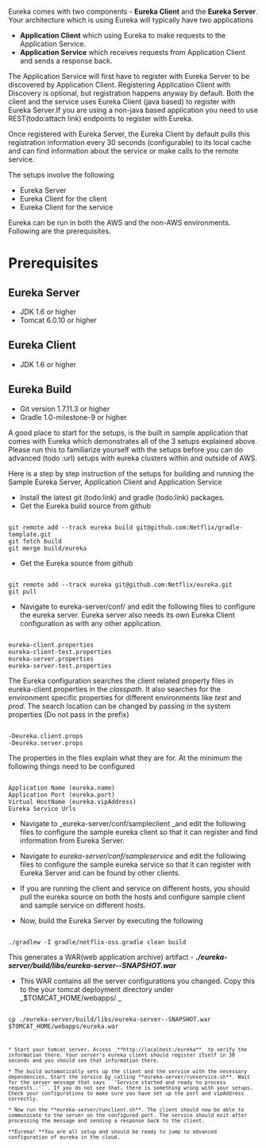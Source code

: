 Eureka comes with two components - **Eureka Client** and the **Eureka Server**. Your architecture which is using Eureka will typically have two applications

* **Application Client** which using Eureka to make requests to the Application Service.
* **Application Service** which receives requests from Application Client and sends a response back.

The Application Service will first have to register with Eureka Server to be discovered by Application Client. Registering Application Client with Discovery is optional, but registration happens anyway by default. Both the client and the service uses Eureka Client (java based) to register with Eureka Server.If you are using a non-java based application you need to use REST(todo:attach link) endpoints to register with Eureka.

Once registered with Eureka Server, the Eureka Client by default pulls this registration information every 30 seconds (configurable) to its local cache and can find information about the service or make calls to the remote service.

The setups involve the following

* Eureka Server
* Eureka Client for the client
* Eureka Client for the service

Eureka can be run in both the AWS and the non-AWS environments. Following are the prerequisites.

# Prerequisites

## Eureka Server

* JDK 1.6 or higher 
* Tomcat 6.0.10 or higher

## Eureka Client

* JDK 1.6 or higher

## Eureka Build

* Git version 1.7.11.3 or higher
* Gradle 1.0-milestone-9 or higher

A good place to start for the setups, is the built in sample application that comes with Eureka which demonstrates all of the 3 setups explained above. Please run this to familiarize yourself with the setups before you can do advanced (todo :url) setups with eureka clusters within and outside of AWS.

Here is a step by step instruction of the setups for building and running the Sample Eureka Server, Application Client and Application Service

* Install the latest git (todo:link) and gradle (todo:link) packages.
* Get the Eureka build source from github

<pre><code> 
git remote add --track eureka build git@github.com:Netflix/gradle-template.git  
git fetch build  
git merge build/eureka
</pre></code>

*  Get the Eureka source from github
<pre><code> 
git remote add --track eureka git@github.com:Netflix/eureka.git
git pull
</pre></code> 

* Navigate to eureka-server/conf/ and edit the following files to configure the eureka server. Eureka server also needs its own Eureka Client configuration as with any other application.
<pre><code> 
eureka-client.properties
eureka-client-test.properties
eureka-server.properties 
eureka-server-test.properties
</pre></code> 
  
  The Eureka configuration searches the client related property files in eureka-client.properties in the _classpath_. It also searches for the environment specific properties for different environments like _test_ and _prod_. The search location can be changed by passing in the system properties (Do not pass in the prefix)
<pre><code> 
-Deureka.client.props
-Deureka.server.props
</pre></code> 

The properties in the files explain what they are for. At the minimum the following things need to be configured
<pre><code> 
Application Name (eureka.name)
Application Port (eureka.port)
Virtual HostName (eureka.vipAddress)
Eureka Service Urls
</pre></code> 

* Navigate to _eureka-server/conf/sampleclient _and edit the following files to configure the sample eureka client so that it can register and find information from Eureka Server.
     
* Navigate to _eureka-server/conf/sampleservice_ and edit the following files to configure the sample eureka service so that it can register with Eureka Server and can be found by other clients.
    
* If you are running the client and service on different hosts, you should pull the eureka source on both the hosts and configure sample client and sample service on different hosts.

* Now, build the Eureka Server by executing the following

<pre><code> 
./gradlew -I gradle/netflix-oss.gradle clean build
</pre></code> 

This generates a WAR(web application archive) artifact - _**./eureka-server/build/libs/eureka-server-<version>-SNAPSHOT.war**_

* This WAR contains all the server configurations you changed. Copy this to the your tomcat deployment directory under _$TOMCAT_HOME/webapps/ _

<pre><code>
cp ./eureka-server/build/libs/eureka-server-<version>-SNAPSHOT.war $TOMCAT_HOME/webapps/eureka.war
<pre><code> 

* Start your tomcat server. Access _**http://localhost:<port>/eureka**_ to verify the information there. Your server's eureka client should register itself in 30 seconds and you should see that information there.

* The build automatically sets up the client and the service with the necessary dependencies. Start the service by calling **eureka-server/runservice.sh**. Wait for the server message that says ``'Service started and ready to process requests..'``. If you do not see that, there is something wrong with your setups. Check your configurations to make sure you have set up the port and vipAddress correctly.

* Now run the **eureka-server/runclient.sh**. The client should now be able to communicate to the server on the configured port. The service should exit after processing the message and sending a response back to the client.

**Eureka! **You are all setup and should be ready to jump to advanced configuration of eureka in the cloud.










